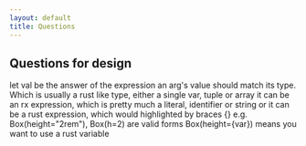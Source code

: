 ```yaml
---
layout: default
title: Questions
---
```


## Questions for design

let val be the answer of the expression
an arg's value should match its type. Which is usually a rust like type, either a single var, tuple or array
it can be an rx expression, which is pretty much a literal, identifier or string
or it can be a rust expression, which would highlighted by braces {}
e.g. Box(height="2rem"), Box(h=2) are valid forms
Box(height={var}) means you want to use a rust variable
